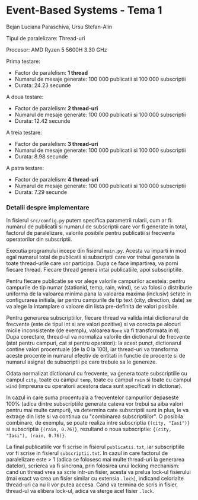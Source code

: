 # Event-Based Systems - Tema 1

Bejan Luciana Paraschiva, Ursu Stefan-Alin

Tipul de paralelizare: Thread-uri

Procesor: AMD Ryzen 5 5600H 3.30 GHz

Prima testare:
- Factor de paralelism: **1 thread**
- Numarul de mesaje generate: 100 000 publicatii si 100 000 subscriptii
- Durata: 24.23 secunde

A doua testare:
- Factor de paralelism: **2 thread-uri**
- Numarul de mesaje generate: 100 000 publicatii si 100 000 subscriptii
- Durata: 12.42 secunde

A treia testare:
- Factor de paralelism: **3 thread-uri**
- Numarul de mesaje generate: 100 000 publicatii si 100 000 subscriptii
- Durata: 8.98 secunde

A patra testare:
- Factor de paralelism: **4 thread-uri**
- Numarul de mesaje generate: 100 000 publicatii si 100 000 subscriptii
- Durata: 7.29 secunde

### Detalii despre implementare

In fisierul `src/config.py` putem specifica parametrii rularii, cum ar fi: numarul de publicatii si numarul de subscriptii
care vor fi generate in total, factorul de paralelizare, valorile posibile pentru publicatii si frecventa operatorilor
din subscriptii.

Executia programului incepe din fisierul `main.py`. Acesta va imparti in mod egal numarul total de publicatii
si subscriptii care vor trebui generate la toate thread-urile care vor participa. Dupa ce face impartirea, va porni
fiecare thread. Fiecare thread genera intai publicatiile, apoi subscriptiile. 

Pentru fiecare publicatie se vor alege valorile campurilor acesteia: pentru campurile de tip numar (stationid, temp, rain, wind),
se va folosi o distributie uniforma de la valoarea minima pana la valoarea maxima (inclusiv) setate in configurarea initiala,
iar pentru campurile de tip text (city, direction, date) se va alege la intamplare o valoare din lista pre-definita
de valori posibile.

Pentru generarea subscriptiilor, fiecare thread va valida intai dictionarul de frecvente (este de tipul int si are valori pozitive) 
si va corecta pe alocuri micile inconsistente (de exemplu, valoarea `None` va fi transformata in `0`). Dupa corectare, thread-ul va normaliza 
valorile din dictionarul de frecvente (atat pentru campuri, cat si pentru operatori): la acest punct, dictionarul contine valori procentuale 
(de la 0 la 100), iar thread-uri va transforma aceste procente in numarul efectiv de entitati in functie de procente si de numarul asignat de
subscriptii pe care trebuie sa le genereze.

Odata normalizat dictionarul cu frecvente, va genera toate subscriptiile cu campul `city`, toate cu campul `temp`,
toate cu campul `rain` si toate cu campul `wind` (impreuna cu operatorii acestora daca sunt specificati in dictionar).

In cazul in care suma procentuala a frecventelor campurilor depaseste 100% (adica dintre subscriptiile generate cateva vor
trebui sa aiba valori pentru mai multe campuri), va determina cate subscriptii sunt in plus, le va extrage din liste si
va continua cu "combinarea subscriptiilor". O posibila combinare, de exemplu, se poate realiza intre subscriptia
`{(city, "Iasi")}` si subscriptia `{(rain, 0.76)}`, rezultand o noua subscriptie: `{(city, "Iasi"), (rain, 0.76)}`.

La final publicatiile vor fi scrise in fisierul `publicatii.txt`, iar subscriptiile vor fi scrise in fisierul `subscriptii.txt`.
In cazul in care factorul de paralelizare este > 1 (adica se folosesc mai multe thread-uri la generarea datelor),
scrierea va fi sincrona, prin folosirea unui locking mechanism: cand un thread vrea sa scrie intr-un fisier, acesta va prelua
lock-ul fisierului (mai exact va crea un fisier similar cu extensia `.lock`), indicand celorlalte thread-uri ca nu il vor
putea accesa. Cand va termina de scris in fisier, thread-ul va elibera lock-ul, adica va sterge acel fisier `.lock`.
